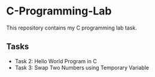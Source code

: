 # C-Programming-Lab
This repository contains my C programming lab task.
## Tasks
- Task 2: Hello World Program in C
- Task 3: Swap Two Numbers using Temporary Variable
